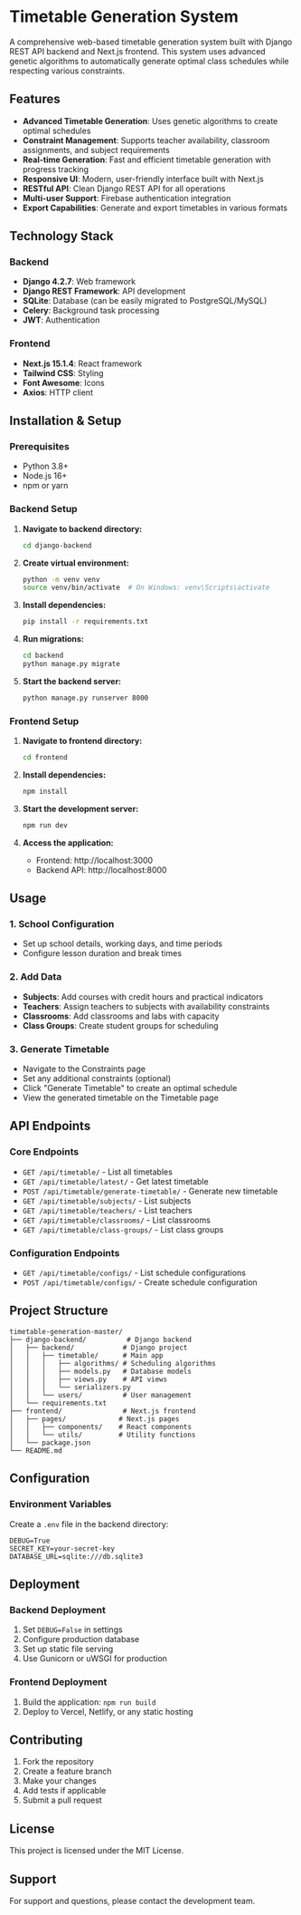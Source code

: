 # Timetable Generation System

A comprehensive web-based timetable generation system built with Django REST API backend and Next.js frontend. This system uses advanced genetic algorithms to automatically generate optimal class schedules while respecting various constraints.

## Features

- **Advanced Timetable Generation**: Uses genetic algorithms to create optimal schedules
- **Constraint Management**: Supports teacher availability, classroom assignments, and subject requirements
- **Real-time Generation**: Fast and efficient timetable generation with progress tracking
- **Responsive UI**: Modern, user-friendly interface built with Next.js
- **RESTful API**: Clean Django REST API for all operations
- **Multi-user Support**: Firebase authentication integration
- **Export Capabilities**: Generate and export timetables in various formats

## Technology Stack

### Backend
- **Django 4.2.7**: Web framework
- **Django REST Framework**: API development
- **SQLite**: Database (can be easily migrated to PostgreSQL/MySQL)
- **Celery**: Background task processing
- **JWT**: Authentication

### Frontend
- **Next.js 15.1.4**: React framework
- **Tailwind CSS**: Styling
- **Font Awesome**: Icons
- **Axios**: HTTP client

## Installation & Setup

### Prerequisites
- Python 3.8+
- Node.js 16+
- npm or yarn

### Backend Setup

1. **Navigate to backend directory:**
   ```bash
   cd django-backend
   ```

2. **Create virtual environment:**
   ```bash
   python -m venv venv
   source venv/bin/activate  # On Windows: venv\Scripts\activate
   ```

3. **Install dependencies:**
   ```bash
   pip install -r requirements.txt
   ```

4. **Run migrations:**
   ```bash
   cd backend
   python manage.py migrate
   ```

5. **Start the backend server:**
   ```bash
   python manage.py runserver 8000
   ```

### Frontend Setup

1. **Navigate to frontend directory:**
   ```bash
   cd frontend
   ```

2. **Install dependencies:**
   ```bash
   npm install
   ```

3. **Start the development server:**
   ```bash
   npm run dev
   ```

4. **Access the application:**
   - Frontend: http://localhost:3000
   - Backend API: http://localhost:8000

## Usage

### 1. School Configuration
- Set up school details, working days, and time periods
- Configure lesson duration and break times

### 2. Add Data
- **Subjects**: Add courses with credit hours and practical indicators
- **Teachers**: Assign teachers to subjects with availability constraints
- **Classrooms**: Add classrooms and labs with capacity
- **Class Groups**: Create student groups for scheduling

### 3. Generate Timetable
- Navigate to the Constraints page
- Set any additional constraints (optional)
- Click "Generate Timetable" to create an optimal schedule
- View the generated timetable on the Timetable page

## API Endpoints

### Core Endpoints
- `GET /api/timetable/` - List all timetables
- `GET /api/timetable/latest/` - Get latest timetable
- `POST /api/timetable/generate-timetable/` - Generate new timetable
- `GET /api/timetable/subjects/` - List subjects
- `GET /api/timetable/teachers/` - List teachers
- `GET /api/timetable/classrooms/` - List classrooms
- `GET /api/timetable/class-groups/` - List class groups

### Configuration Endpoints
- `GET /api/timetable/configs/` - List schedule configurations
- `POST /api/timetable/configs/` - Create schedule configuration

## Project Structure

```
timetable-generation-master/
├── django-backend/          # Django backend
│   ├── backend/            # Django project
│   │   ├── timetable/      # Main app
│   │   │   ├── algorithms/ # Scheduling algorithms
│   │   │   ├── models.py   # Database models
│   │   │   ├── views.py    # API views
│   │   │   └── serializers.py
│   │   └── users/          # User management
│   └── requirements.txt
├── frontend/               # Next.js frontend
│   ├── pages/             # Next.js pages
│   │   ├── components/    # React components
│   │   └── utils/         # Utility functions
│   └── package.json
└── README.md
```

## Configuration

### Environment Variables
Create a `.env` file in the backend directory:

```env
DEBUG=True
SECRET_KEY=your-secret-key
DATABASE_URL=sqlite:///db.sqlite3
```

## Deployment

### Backend Deployment
1. Set `DEBUG=False` in settings
2. Configure production database
3. Set up static file serving
4. Use Gunicorn or uWSGI for production

### Frontend Deployment
1. Build the application: `npm run build`
2. Deploy to Vercel, Netlify, or any static hosting

## Contributing

1. Fork the repository
2. Create a feature branch
3. Make your changes
4. Add tests if applicable
5. Submit a pull request

## License

This project is licensed under the MIT License.

## Support

For support and questions, please contact the development team. 